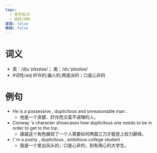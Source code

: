 ```yaml
---
tags:
  - 首字母/D
  - 级别/GRE
掌握: false
模糊: false
---
```

# 词义
- 英：/djuːˈplɪsɪtəs/； 美：/duːˈplɪsɪtəs/
- #词性/adj  奸诈的;骗人的;两面派的；口是心非的
# 例句
- He is a possessive , duplicitous and unreasonable man .
	- 他是一个贪婪、奸诈而又蛮不讲理的人。
- Conway 's character showcases how duplicitous one needs to be in order to get to the top .
	- 康威这个角色展现了一个人需要如何两面三刀才能登上权力巅峰。
- I 'm a pushy , duplicitous , ambitious college student .
	- 我是一个爱出风头的，口是心非的，别有用心的大学生。
